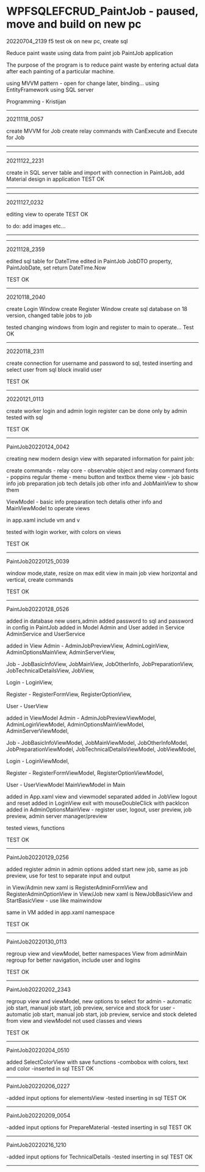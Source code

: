 # WPFSQLEFCRUD_PaintJob - paused, move and build on new pc 

20220704_2139 f5 test ok on new pc, create sql 

Reduce paint waste using data from paint job
PaintJob application

The purpose of the program is to reduce paint waste by entering actual data after each painting of a particular machine.

using MVVM pattern - open for change later, binding...
using EntityFramework
using SQL server

Programming - Kristijan

**********************************************************************
20211118_0057

create MVVM for Job
create relay commands with CanExecute and Execute for Job

**********************************************************************
**********************************************************************
20211122_2231

create in SQL server table and import with connection in PaintJob, 
add Material design in application
TEST OK

**********************************************************************
**********************************************************************
20211127_0232 

editing view to operate
TEST OK

to do: add images etc...

**********************************************************************
**********************************************************************
20211128_2359

edited sql table for DateTime
edited in PaintJob JobDTO property, 
PaintJobDate, set return DateTime.Now

TEST OK
**********************************************************************
20210118_2040

create Login Window
create Register Window
create sql database on 18 version, changed table jobs to job

tested changing windows from login and register to main to operate... 
Test OK
***********************************************************************
20220118_2311

create connection for username and password to sql, 
tested inserting and select user from sql
block invalid user

TEST OK
***********************************************************************
20220121_0113

create worker login and admin login
register can be done only by admin
tested with sql

TEST OK
***********************************************************************
PaintJob20220124_0042

creating new modern design view with separated information for paint job:

create commands - relay
core - observable object and relay command
fonts - poppins regular
theme - menu button and textbox theme
view - job basic info
       job preparation
       job tech details
       job other info
and JobMainView to show them

ViewModel - basic info
	    preparation
 	    tech detalis
	    other info
and MainViewModel to operate views

in app.xaml include vm and v

tested with login worker, with colors on views

TEST OK
***********************************************************************
PaintJob20220125_0039

window mode,state, resize on max
edit view in main job view horizontal and vertical, create commands

TEST OK
***********************************************************************
PaintJob20220128_0526

added in database new users,admin
added password to sql and password in config in PaintJob
added in Model Admin and User
added in Service AdminService and UserService

added in View Admin - AdminJobPreviewView, 
AdminLoginView,
AdminOptionsMainView,
AdminServerView,

Job - JobBasicInfoView,
JobMainView,
JobOtherInfo,
JobPreparationView,
JobTechnicalDetailsView,
JobView,

Login - LoginView,

Register - RegisterFormView,
RegisterOptionView,

User - UserView

added in ViewModel 
Admin - AdminJobPreviewViewModel, 
AdminLoginViewModel,
AdminOptionsMainViewModel,
AdminServerViewModel,

Job - JobBasicInfoViewModel,
JobMainViewModel,
JobOtherInfoModel,
JobPreparationViewModel,
JobTechnicalDetailsViewModel,
JobViewModel,

Login - LoginViewModel,

Register - RegisterFormViewModel,
RegisterOptionViewModel,

User - UserViewModel
MainViewModel in Main

added in App.xaml view and viewmodel separated
added in JobView logout and reset
added in LoginView exit with mouseDoubleClick with packIcon
added in AdminOptionsMainView - register user, logout, user preview, job preview, admin server manager/preview

tested views, functions

TEST OK
***********************************************************************
PaintJob20220129_0256

added register admin in admin options
added start new job, same as job preview, use for test to separate input and output

in View/Admin new xaml is RegisterAdminFormView and RegisterAdminOptionView
in View/Job new xaml is NewJobBasicView and StartBasicView - use like mainwindow

same in VM
added in app.xaml namespace

TEST OK
***********************************************************************
PaintJob20220130_0113

regroup view and viewModel, better namespaces
View from adminMain regroup for better navigation, include user and logins

TEST OK
***********************************************************************
PaintJob20220202_2343

regroup view and viewModel, new options to select
for admin - automatic job start, manual job start, job preview, service and stock
for user - automatic job start, manual job start, job preview, service and stock
deleted from view and viewModel not used classes and views

TEST OK
***********************************************************************
PaintJob20220204_0510

added SelectColorView with save functions
-combobox with colors, text and color
-inserted in sql
TEST OK
***********************************************************************
PaintJob20220206_0227

-added input options for elementsView
-tested inserting in sql
TEST OK
***********************************************************************
PaintJob20220209_0054

-added input options for PrepareMaterial
-tested inserting in sql
TEST OK
***********************************************************************
PaintJob20220216_1210

-added input options for TechnicalDetails
-tested inserting in sql
TEST OK
***********************************************************************
